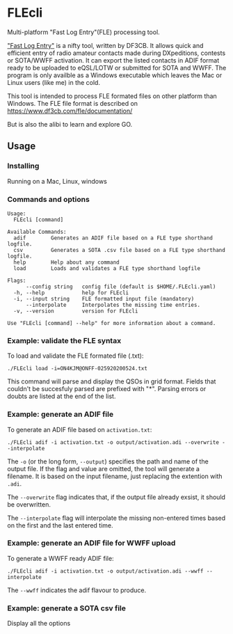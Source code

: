 # FLEcli
Multi-platform "Fast Log Entry"(FLE) processing tool.

["Fast Log Entry"](https://www.df3cb.com/fle/) is a nifty tool, written by DF3CB. It allows quick and efficient entry of radio amateur contacts made during DXpeditions, contests or SOTA/WWFF activation. It can export the listed contacts in ADIF format ready to be uploaded to eQSL/LOTW or submitted for SOTA and WWFF. The program is only availble as a Windows executable which leaves the Mac or Linux users (like me) in the cold.

This tool is intended to process FLE formated files on other platform than Windows. The FLE file format is described on https://www.df3cb.com/fle/documentation/

But is also the alibi to learn and explore GO.

## Usage

### Installing
Running on a Mac, Linux, windows

### Commands and options

```
Usage:
  FLEcli [command]

Available Commands:
  adif        Generates an ADIF file based on a FLE type shorthand logfile.
  csv         Generates a SOTA .csv file based on a FLE type shorthand logfile.
  help        Help about any command
  load        Loads and validates a FLE type shorthand logfile

Flags:
      --config string   config file (default is $HOME/.FLEcli.yaml)
  -h, --help            help for FLEcli
  -i, --input string    FLE formatted input file (mandatory)
      --interpolate     Interpolates the missing time entries.
  -v, --version         version for FLEcli

Use "FLEcli [command] --help" for more information about a command.
````

### Example: validate the FLE syntax

To load and validate the FLE formated file (.txt):

```
./FLEcli load -i=ON4KJM@ONFF-025920200524.txt
```
This command will parse and display the QSOs in grid format. 
Fields that couldn't be succesfuly parsed are prefixed with "*". 
Parsing errors or doubts are listed at the end of the list.


### Example: generate an ADIF file

To generate an ADIF file based on `activation.txt`:

```
./FLEcli adif -i activation.txt -o output/activation.adi --overwrite --interpolate
```
The `-o` (or the long form, `--output`) specifies the path and name of the output file.
If the flag and value are omitted, the tool will generate a filename.
It is based on the input filename, just replacing the extention with `.adi`.

The `--overwrite` flag indicates that, if the output file already exsist, it should be overwritten. 

The `--interpolate` flag will interpolate the missing non-entered times based on the first and the last entered time.

### Example: generate an ADIF file for WWFF upload

To generate a WWFF ready ADIF file: 
```
./FLEcli adif -i activation.txt -o output/activation.adi --wwff --interpolate
```
The `--wwff` indicates the adif flavour to produce.


### Example: generate a SOTA csv file

Display all the options
